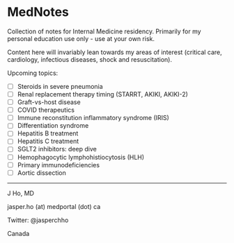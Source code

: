 # MedNotes

Collection of notes for Internal Medicine residency. Primarily for my personal education use only - use at your own risk. 

Content here will invariably lean towards my areas of interest (critical care, cardiology, infectious diseases, shock and resuscitation).

Upcoming topics:

- [ ] Steroids in severe pneumonia
- [ ] Renal replacement therapy timing (STARRT, AKIKI, AKIKI-2)
- [ ] Graft-vs-host disease
- [ ] COVID therapeutics
- [ ] Immune reconstitution inflammatory syndrome (IRIS)
- [ ] Differentiation syndrome
- [ ] Hepatitis B treatment
- [ ] Hepatitis C treatment
- [ ] SGLT2 inhibitors: deep dive
- [ ] Hemophagocytic lymphohistiocytosis (HLH)
- [ ] Primary immunodeficiencies
- [ ] Aortic dissection

---
J Ho, MD

jasper.ho (at) medportal (dot) ca

Twitter: @jasperchho

Canada